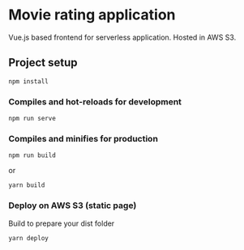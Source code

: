 # Movie rating application
Vue.js based frontend for serverless application.
Hosted in AWS S3.

## Project setup
```
npm install
```

### Compiles and hot-reloads for development
```
npm run serve
```

### Compiles and minifies for production
```
npm run build
```
or
```
yarn build
```

### Deploy on AWS S3 (static page) 
Build to prepare your dist folder
```
yarn deploy
```
